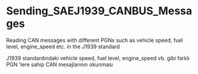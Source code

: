 # Sending_SAEJ1939_CANBUS_Messages

Reading CAN messages with different PGNs such as vehicle speed, fuel level, engine_speed etc. in the J1939 standard

J1939 standardındaki vehicle speed, fuel level, engine_speed vb. gibi farklı PGN 'lere sahip CAN mesajlarının okunması
